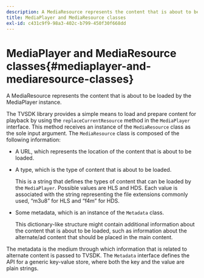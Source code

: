 ```yaml
---
description: A MediaResource represents the content that is about to be loaded by the MediaPlayer instance.
title: MediaPlayer and MediaResource classes
exl-id: c431c9f9-98a3-402c-b799-450f30f668dd
---
```

# MediaPlayer and MediaResource classes{#mediaplayer-and-mediaresource-classes}

A MediaResource represents the content that is about to be loaded by the MediaPlayer instance.

<!--<a id="section_B09A012C97454AF58CE2269B800D8027"></a>-->

The TVSDK library provides a simple means to load and prepare content for playback by using the `replaceCurrentResource` method in the `MediaPlayer` interface. This method receives an instance of the `MediaResource` class as the sole input argument. The `MediaResource` class is composed of the following information:

* A URL, which represents the location of the content that is about to be loaded. 
* A type, which is the type of content that is about to be loaded.

  This is a string that defines the types of content that can be loaded by the `MediaPlayer`. Possible values are HLS and HDS. Each value is associated with the string representing the file extensions commonly used, “m3u8” for HLS and “f4m” for HDS. 
* Some metadata, which is an instance of the `Metadata` class.

  This dictionary-like structure might contain additional information about the content that is about to be loaded, such as information about the alternate/ad content that should be placed in the main content.

The metadata is the medium through which information that is related to alternate content is passed to TVSDK. The `Metadata` interface defines the API for a generic key-value store, where both the key and the value are plain strings.
